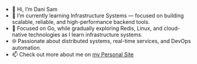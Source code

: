 - 👋 Hi, I’m Dani Sam
- 🔭 I’m currently learning Infrastructure Systems — focused on building scalable, reliable, and high-performance backend tools.  
- 🚀 Focused on Go, while gradually exploring Redis, Linux, and cloud-native technologies as I learn infrastructure systems.
- 🌐 Passionate about distributed systems, real-time services, and DevOps automation.
- 📫 Check out more about me on [my Personal Site](https://dani-sam.github.io/Personal-Website)
<!--
**dani-sam/dani-sam** is a ✨ _special_ ✨ repository because its `README.md` (this file) appears on your GitHub profile.

Here are some ideas to get you started:

- 🔭 I’m currently working on ...
- 🌱 I’m currently learning ...
- 👯 I’m looking to collaborate on ...
- 🤔 I’m looking for help with ...
- 💬 Ask me about ...
- 📫 How to reach me: ...
- 😄 Pronouns: ...
- ⚡ Fun fact: ...
-->
